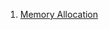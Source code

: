  1. [Memory Allocation](https://developer.gnome.org/glib/stable/glib-Memory-Allocation.html#g-free)
